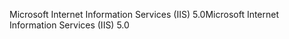 <span data-ttu-id="e1c0f-101">Microsoft Internet Information Services (IIS) 5.0</span><span class="sxs-lookup"><span data-stu-id="e1c0f-101">Microsoft Internet Information Services (IIS) 5.0</span></span>